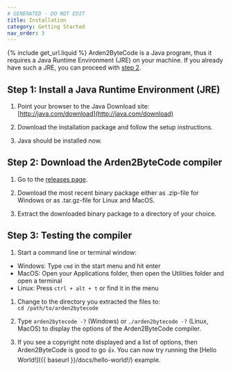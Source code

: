 ```yaml
---
# GENERATED - DO NOT EDIT
title: Installation
category: Getting Started
nav_order: 3
---
```

{% include get_url.liquid %}
Arden2ByteCode is a Java program, thus it requires a Java Runtime Environment (JRE) on your machine. If you already have such a JRE, you can proceed with [step 2](#step-2-download-the-arden2bytecode-compiler).


## Step 1: Install a Java Runtime Environment (JRE)

1. Point your browser to the Java Download site: [http://java.com/download](http://java.com/download)

1. Download the installation package and follow the setup instructions.

1. Java should be installed now.


## Step 2: Download the Arden2ByteCode compiler

1. Go to the [releases page](https://github.com/PLRI/arden2bytecode/releases). 

1. Download the most recent binary package either as .zip-file for Windows or as .tar.gz-file for Linux and MacOS.

1. Extract the downloaded binary package to a directory of your choice.


## Step 3: Testing the compiler

1. Start a command line or terminal window:
  - Windows: Type `cmd` in the start menu and hit enter
  - MacOS: Open your Applications folder, then open the Utilities folder and open a terminal
  - Linux: Press `ctrl + alt + t` or find it in the menu

1. Change to the directory you extracted the files to:  
   `cd /path/to/arden2bytecode`

1. Type `arden2bytecode -?` (Windows) or `./arden2bytecode -?` (Linux, MacOS) to display the options of the Arden2ByteCode compiler.

1. If you see a copyright note displayed and a list of options, then Arden2ByteCode is good to go :+1:. You can now try running the [Hello World!]({{ baseurl }}/docs/hello-world!/) example.
